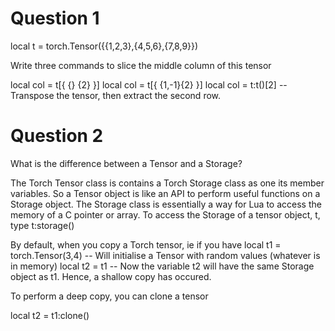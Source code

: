 Question 1
==

local t = torch.Tensor({{1,2,3},{4,5,6},{7,8,9}})

Write three commands to slice the middle column of this tensor

local col = t[{ {} {2} }]
local col = t[{ {1,-1}{2} }]
local col = t:t()[2]  -- Transpose the tensor, then extract the second row.

Question 2
==

What is the difference between a Tensor and a Storage?

The Torch Tensor class is contains a Torch Storage class as one its member variables. So a Tensor object is like an API to perform useful functions on a Storage object. The Storage class is essentially a way for Lua to access the memory of a C pointer or array. To access the Storage of a tensor object, t, type t:storage()

By default, when you copy a Torch tensor, 
ie if you have
local t1 = torch.Tensor(3,4) -- Will initialise a Tensor with random values (whatever is in memory)
local t2 = t1                -- Now the variable t2 will have the same Storage object as t1. Hence, a shallow copy has occured.

To perform a deep copy, you can clone a tensor

local t2 = t1:clone()
